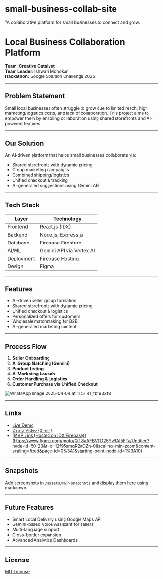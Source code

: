# small-business-collab-site
"A collaborative platform for small businesses to connect and grow.
#  Local Business Collaboration Platform

**Team: Creative Catalyst**  
**Team Leader:** Ishwari Mohokar  
**Hackathon:** Google Solution Challenge 2025

---

##  Problem Statement

Small local businesses often struggle to grow due to limited reach, high marketing/logistics costs, and lack of collaboration. This project aims to empower them by enabling collaboration using shared storefronts and AI-powered features.

---

##  Our Solution

An AI-driven platform that helps small businesses collaborate via:

- Shared storefronts with dynamic pricing
- Group marketing campaigns
- Combined shipping/logistics
- Unified checkout & tracking
- AI-generated suggestions using Gemini API

---

##  Tech Stack

| Layer        | Technology                     |
|--------------|--------------------------------|
| Frontend     | React.js (IDX)                 |
| Backend      | Node.js, Express.js            |
| Database     | Firebase Firestore             |
| AI/ML        | Gemini API via Vertex AI       |
| Deployment   | Firebase Hosting               |
| Design       | Figma                          |

---

##  Features

-  AI-driven seller group formation  
-  Shared storefronts with dynamic pricing  
-  Unified checkout & logistics  
-  Personalized offers for customers  
-  Wholesale matchmaking for B2B  
-  AI-generated marketing content

---

##  Process Flow

1. **Seller Onboarding**  
2. **AI Group Matching (Gemini)**  
3. **Product Listing**  
4. **AI Marketing Launch**  
5. **Order Handling & Logistics**  
6. **Customer Purchase via Unified Checkout**

![WhatsApp Image 2025-04-04 at 11 51 41_fbf932f8](https://github.com/user-attachments/assets/5dcbec86-9d96-421b-abcd-ed525d020238)


---

##  Links

-  [Live Demo](#)
-  [Demo Video (3 min)](#)
-  [[MVP Link (Hosted on IDX/Firebase)](#)](https://www.figma.com/proto/QTI8aAFBVTD25Yv9AI5FTa/Untitled?node-id=50-23&t=oHI2f95smgR2nOZn-0&scaling=min-zoom&content-scaling=fixed&page-id=0%3A1&starting-point-node-id=1%3A10)

---

## Snapshots

Add screenshots in `/assets/MVP-snapshots` and display them here using markdown.

---

##  Future Features

- Smart Local Delivery using Google Maps API  
- Gemini-based Voice Assistant for sellers  
- Multi-language support  
- Cross-border expansion  
- Advanced Analytics Dashboards

---

##  License

[MIT License](LICENSE)


